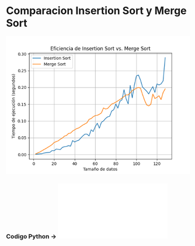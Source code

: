# Comparacion Insertion Sort y Merge Sort
![grafico generado](grafico.png)

### Codigo Python -> ![grafico](/grafico.py)
